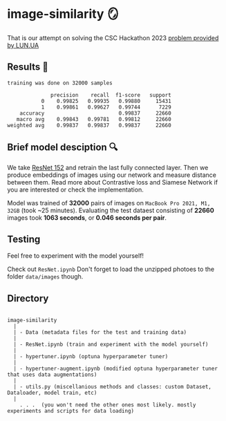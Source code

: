 # image-similarity  🪞

That is our attempt on solving the CSC Hackathon 2023 [problem provided by LUN.UA](https://www.kaggle.com/competitions/csc-hackathon-2023-lunua-task)

## Results  🚀
```
training was done on 32000 samples

              precision    recall  f1-score   support
           0    0.99825   0.99935   0.99880     15431
           1    0.99861   0.99627   0.99744      7229
    accuracy                        0.99837     22660
   macro avg    0.99843   0.99781   0.99812     22660
weighted avg    0.99837   0.99837   0.99837     22660
```


## Brief model desciption 🔍
We take [ResNet 152](https://arxiv.org/abs/1512.03385) and retrain the last fully connected layer.
Then we produce embeddings of images using our network and measure distance between them.
Read more about Contrastive loss and Siamese Network if you are interested or check the implementation.

Model was trained of **32000** pairs of images on `MacBook Pro 2021, M1, 32GB` (took ~25 minutes).
Evaluating the test dataest consisting of **22660** images took **1063 seconds**, or **0.046 seconds per pair**.

## Testing 
Feel free to experiment with the model yourself! 

Check out `ResNet.ipynb`
Don't forget to load the unzipped photoes to the folder `data/images` though.

## Directory

```

image-similarity
  |
  | - Data (metadata files for the test and training data)
  |
  | - ResNet.ipynb (train and experiment with the model yourself)
  |
  | - hypertuner.ipynb (optuna hyperparameter tuner)
  |
  | - hypertuner-augment.ipynb (modified optuna hyperparameter tuner that uses data augmentations)
  |
  | - utils.py (miscellanious methods and classes: custom Dataset, Dataloader, model train, etc)
  |
    . . .  (you won't need the other ones most likely. mostly experiments and scripts for data loading)
 
```
